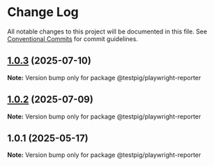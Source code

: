# Change Log

All notable changes to this project will be documented in this file.
See [Conventional Commits](https://conventionalcommits.org) for commit guidelines.

## [1.0.3](https://github.com/testpig-io/node-reporters/compare/@testpig/playwright-reporter@1.0.2...@testpig/playwright-reporter@1.0.3) (2025-07-10)

**Note:** Version bump only for package @testpig/playwright-reporter





## [1.0.2](https://github.com/testpig-io/node-reporters/compare/@testpig/playwright-reporter@1.0.1...@testpig/playwright-reporter@1.0.2) (2025-07-09)

**Note:** Version bump only for package @testpig/playwright-reporter





## 1.0.1 (2025-05-17)

**Note:** Version bump only for package @testpig/playwright-reporter
